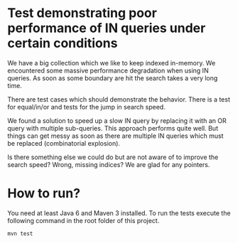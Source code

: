 # Test demonstrating poor performance of IN queries under certain conditions 

We have a big collection which we like to keep indexed in-memory. We encountered
some massive performance degradation when using IN queries. As soon as some
boundary are hit the search takes a very long time.
 
There are test cases which should demonstrate the behavior. There is a test
for equal/in/or and tests for the jump in search speed.
 
We found a solution to speed up a slow IN query by replacing it with an OR
query with multiple sub-queries. This approach performs quite well. But things
can get messy as soon as there are multiple IN queries which must be replaced
(combinatorial explosion).
 
Is there  something else we could do but are not aware of to improve the search
speed? Wrong, missing indices? We are glad for any pointers.

# How to run?
You need at least Java 6 and Maven 3 installed. To run the tests execute the
following command in the root folder of this project. 

``` mvn test ```
   
